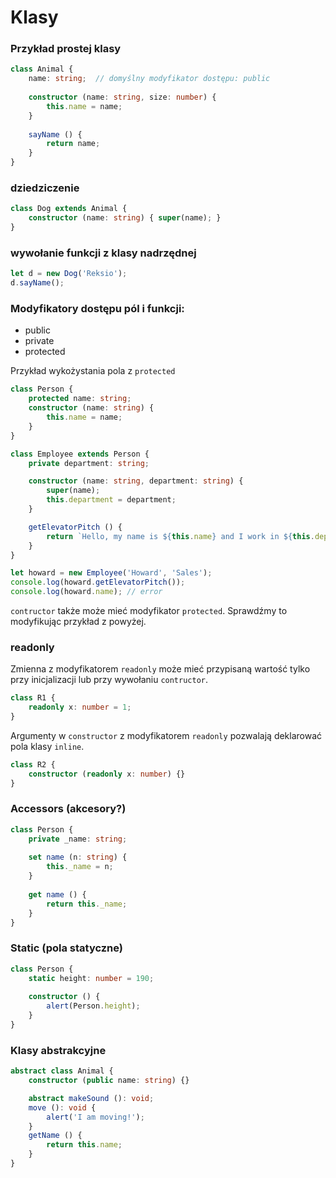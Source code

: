 # Klasy

### Przykład prostej klasy
```ts
class Animal {
    name: string;  // domyślny modyfikator dostępu: public
    
    constructor (name: string, size: number) {
        this.name = name;
    }
    
    sayName () {
        return name;
    }
}
```

### dziedziczenie
```ts
class Dog extends Animal {
    constructor (name: string) { super(name); }
}
```

### wywołanie funkcji z klasy nadrzędnej
```ts
let d = new Dog('Reksio');
d.sayName();
```

### Modyfikatory dostępu pól i funkcji:
* public
* private
* protected

Przykład wykożystania pola z ```protected```
```ts
class Person {
    protected name: string;
    constructor (name: string) {
        this.name = name;
    }
}

class Employee extends Person {
    private department: string;

    constructor (name: string, department: string) {
        super(name);
        this.department = department;
    }

    getElevatorPitch () {
        return `Hello, my name is ${this.name} and I work in ${this.department}.`;
    }
}

let howard = new Employee('Howard', 'Sales');
console.log(howard.getElevatorPitch());
console.log(howard.name); // error
```

```contructor``` także może mieć modyfikator ```protected```. Sprawdźmy to modyfikując przykład z powyżej.

### readonly
Zmienna z modyfikatorem ```readonly``` może mieć przypisaną wartość tylko przy inicjalizacji lub przy wywołaniu ```contructor```.
```ts
class R1 {
    readonly x: number = 1;
}
```

Argumenty w ```constructor``` z modyfikatorem ```readonly``` pozwalają deklarować pola klasy ```inline```.
```ts
class R2 {
    constructor (readonly x: number) {}
}
```

### Accessors (akcesory?)
```ts
class Person {
    private _name: string;
    
    set name (n: string) {
        this._name = n;
    }
    
    get name () {
        return this._name;
    }
}
```

### Static (pola statyczne)
```ts
class Person {
    static height: number = 190;
    
    constructor () {
        alert(Person.height);
    }
}
```

### Klasy abstrakcyjne
```ts
abstract class Animal {
    constructor (public name: string) {}

    abstract makeSound (): void;
    move (): void {
        alert('I am moving!');
    }
    getName () {
        return this.name;
    }
}
```